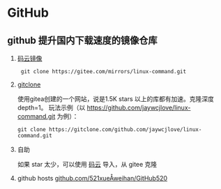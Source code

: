 # GitHub

## github 提升国内下载速度的镜像仓库

1. [码云镜像](https://gitee.com/mirrors)

   ```shell
    git clone https://gitee.com/mirrors/linux-command.git
   ```

2. [gitclone](https://gitclone.com/)

    使用gitea创建的一个网站，说是1.5K stars 以上的库都有加速。克隆深度 depth=1。
    玩法示例（以 https://github.com/jaywcjlove/linux-command.git 为例）：

    ```shel
    git clone https://gitclone.com/github.com/jaywcjlove/linux-command.git
    ```

3. 自助

   如果 star 太少，可以使用 [码云](https://gitee.com) 导入，从 gitee 克隆

4. github hosts
[github.com/521xueÅweihan/GitHub520](https://github.com/521xueweihan/GitHub520)
